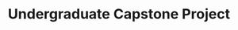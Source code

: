 ---
layout: project
title: "Undergraduate Capstone Project"
proj-link: https://github.com/jgoeszoom/
desc: "Multum tramite tuens conplecti Cycnum aristas"
img: "tacos.jpg"
---